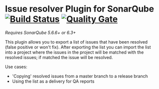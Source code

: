 # Issue resolver Plugin for SonarQube [![Build Status](https://travis-ci.org/willemsrb/sonar-issueresolver-plugin.svg?branch=master)](https://travis-ci.org/willemsrb/sonar-issueresolver-plugin) [![Quality Gate](https://sonarqube.com/api/badges/gate?key=nl.future-edge.sonarqube.plugins:sonar-issueresolver-plugin)](https://sonarqube.com/dashboard/index?id=nl.future-edge.sonarqube.plugins%3Asonar-issueresolver-plugin)
*Requires SonarQube 5.6.6+ or 6.3+*

This plugin allows you to export a list of issues that have been resolved (false positive or won't fix). After exporting the list you can import the list into a project where the issues in the project will be matched with the resolved issues; if matched the issue will be resolved.

Use cases:
- 'Copying' resolved issues from a master branch to a release branch
- Using the list as a delivery for QA reports
